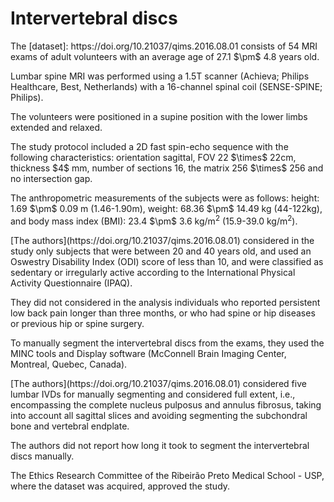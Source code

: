 # Intervertebral discs

<p>The [dataset]: https://doi.org/10.21037/qims.2016.08.01 consists of 54 MRI exams of adult volunteers with an average age of 27.1 $\pm$ 4.8 years old.</p>

<p>Lumbar spine MRI was performed using a 1.5T scanner (Achieva; Philips Healthcare, Best, Netherlands) with a 16-channel spinal coil (SENSE-SPINE; Philips).</p> 
<p>The volunteers were positioned in a supine position with the lower limbs extended and relaxed.</p>
<p>The study protocol included a 2D fast spin-echo sequence with the following characteristics: orientation sagittal, FOV 22 $\times$ 22cm, thickness  $4$ mm, number of sections 16, the matrix  256 $\times$ 256 and no intersection gap.</p>

<p>The anthropometric measurements of the subjects were as follows: height: 1.69 $\pm$ 0.09 m (1.46-1.90m), weight: 68.36 $\pm$ 14.49 kg (44-122kg), and body mass index (BMI): 23.4 $\pm$ 3.6 kg/m<sup>2</sup> (15.9-39.0 kg/m<sup>2</sup>).</p>
<p>[The authors](https://doi.org/10.21037/qims.2016.08.01) considered in the study only subjects that were between 20 and 40 years old, and used an Oswestry Disability Index (ODI) score of less than 10, and were classified as sedentary or irregularly active according to the International Physical Activity Questionnaire (IPAQ). </p>
<p>They did not considered in the analysis individuals who reported persistent low back pain longer than three months, or who had spine or hip diseases or previous hip or spine surgery.</p>

<p>To manually segment the intervertebral discs from the exams, they used the MINC tools and Display software (McConnell Brain Imaging Center, Montreal, Quebec, Canada).</p>
<p>[The authors](https://doi.org/10.21037/qims.2016.08.01) considered five lumbar IVDs for manually segmenting and considered full extent, i.e., encompassing the complete nucleus pulposus and annulus fibrosus, taking into account all sagittal slices and avoiding segmenting the subchondral bone and vertebral endplate.</p>
<p>The authors did not report how long it took to segment the intervertebral discs manually.</p>
<p>The Ethics Research Committee of the Ribeirão Preto Medical School - USP, where the dataset was acquired, approved the study. </p>

